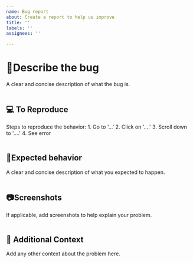 ```yaml
---
name: Bug report
about: Create a report to help us improve
title: ''
labels: ''
assignees: ''

---
```


<h1>🐛Describe the bug</h1>
A clear and concise description of what the bug is.
<br/><br/>
<h2>💻 To Reproduce</h2>
Steps to reproduce the behavior:
1. Go to '...'
2. Click on '....'
3. Scroll down to '....'
4. See error
<br/><br/>
<h2>🤌Expected behavior</h2>
A clear and concise description of what you expected to happen.
<br/><br/>
<h2>📷Screenshots</h2>
If applicable, add screenshots to help explain your problem.
<br/><br/>
<h2>🔗 Additional Context  </h2>
Add any other context about the problem here.
